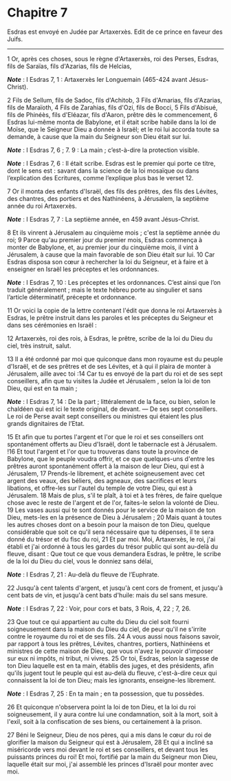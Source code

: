 # Chapitre 7

Esdras est envoyé en Judée par Artaxerxès.
Edit de ce prince en faveur des Juifs.

***

1 Or, après ces choses, sous le règne d'Artaxerxès, roi des Perses, Esdras, fils de Saraïas, fils d'Azarias, fils de Helcias,

***Note*** :  I Esdras 7, 1 : Artaxerxès Ier Longuemain (465-424 avant Jésus-Christ).

2 Fils de Sellum, fils de Sadoc, fils d'Achitob, 3 Fils d'Amarias, fils d'Azarias, fils de Maraïoth, 4 Fils de Zarahias, fils d'Ozi, fils de Bocci, 5 Fils d'Abisué, fils de Phinéès, fils d'Eléazar, fils d'Aaron, prêtre dès le commencement, 6 Esdras lui-même monta de Babylone, et il était scribe habile dans la loi de Moïse, que le Seigneur Dieu a donnée à Israël; et le roi lui accorda toute sa demande, à cause que la main du Seigneur son Dieu était sur lui.

***Note*** :  I Esdras 7, 6 ; 7. 9 : La main ; c’est-à-dire la protection visible.

***Note*** :  I Esdras 7, 6 : Il était scribe. Esdras est le premier qui porte ce titre, dont le sens est : savant dans la science de la loi mosaïque ou dans l’explication des Ecritures, comme l’explique plus bas le verset 12.

7 Or il monta des enfants d'Israël, des fils des prêtres, des fils des Lévites, des chantres, des portiers et des Nathinéens, à Jérusalem, la septième année du roi Artaxerxès.

***Note*** :  I Esdras 7, 7 : La septième année, en 459 avant Jésus-Christ.

8 Et ils vinrent à Jérusalem au cinquième mois ; c'est la septième année du roi; 9 Parce qu'au premier jour du premier mois, Esdras commença à monter de Babylone, et, au premier jour du cinquième mois, il vint à Jérusalem, à cause que la main favorable de son Dieu était sur lui. 10 Car Esdras disposa son cœur à rechercher la loi du Seigneur, et à faire et à enseigner en Israël les préceptes et les ordonnances.

***Note*** :  I Esdras 7, 10 : Les préceptes et les ordonnances. C’est ainsi que l’on traduit généralement ; mais le texte hébreu porte au singulier et sans l’article déterminatif, précepte et ordonnance.


11 Or voici la copie de la lettre contenant l'édit que donna le roi Artaxerxès à Esdras, le prêtre instruit dans les paroles et les préceptes du Seigneur et dans ses cérémonies en Israël :


12 Artaxerxès, roi des rois, à Esdras, le prêtre, scribe de la loi du Dieu du ciel, très instruit, salut.


13 Il a été ordonné par moi que quiconque dans mon royaume est du peuple d'Israël, et de ses prêtres et de ses Lévites, et à qui il plaira de monter à Jérusalem, aille avec toi :14 Car tu es envoyé de la part du roi et de ses sept conseillers, afin que tu visites la Judée et Jérusalem , selon la loi de ton Dieu, qui est en ta main ;

***Note*** :  I Esdras 7, 14 : De la part ; littéralement de la face, ou bien, selon le chaldéen qui est ici le texte original, de devant. ― De ses sept conseillers. Le roi de Perse avait sept conseillers ou ministres qui étaient les plus grands dignitaires de l’Etat.

15 Et afin que tu portes l'argent et l'or que le roi et ses conseillers ont spontanément offerts au Dieu d'Israël, dont le tabernacle est à Jérusalem. !16 Et tout l'argent et l'or que tu trouveras dans toute la province de Babylone, que le peuple voudra offrir, et ce que quelques-uns d'entre les prêtres auront spontanément offert à la maison de leur Dieu, qui est à Jérusalem, 17 Prends-le librement, et achète soigneusement avec cet argent des veaux, des béliers, des agneaux, des sacrifices et leurs libations, et offre-les sur l'autel du temple de votre Dieu, qui est à Jérusalem. 18 Mais de plus, s'il te plaît, à toi et à tes frères, de faire quelque chose avec le reste de l'argent et de l'or, faites-le selon la volonté de Dieu. 19 Les vases aussi qui te sont donnés pour le service de la maison de ton Dieu, mets-les en la présence de Dieu à Jérusalem ; 20 Mais quant à toutes les autres choses dont on a besoin pour la maison de ton Dieu, quelque considérable que soit ce qu'il sera nécessaire que tu dépenses, il te
sera donné du trésor et du fisc du roi, 21 Et par moi. Moi, Artaxerxès, le roi, j'ai établi et j'ai ordonné à tous les gardes du trésor public qui sont au-delà du fleuve, disant : Que tout ce que vous demandera Esdras, le prêtre, le scribe de la loi du Dieu du ciel, vous le donniez sans délai,

***Note*** :  I Esdras 7, 21 : Au-delà du fleuve de l’Euphrate.

22 Jusqu'à cent talents d'argent, et jusqu'à cent cors de froment, et jusqu'à cent bats de vin, et jusqu'à cent bats d'huile: mais du sel sans mesure.

***Note*** :  I Esdras 7, 22 : Voir, pour cors et bats, 3 Rois, 4, 22 ; 7, 26.

23 Que tout ce qui appartient au culte du Dieu du ciel soit fourni soigneusement dans la maison du Dieu du ciel, de peur qu'il ne s'irrite contre le royaume du roi et de ses fils. 24 A vous aussi nous faisons savoir, par rapport à tous les prêtres, Lévites, chantres, portiers, Nathinéens et ministres de cette maison de Dieu, que vous n'avez le pouvoir d'imposer sur eux ni impôts, ni tribut, ni vivres. 25 Or toi, Esdras, selon la sagesse de ton Dieu laquelle est en ta main, établis des juges, et des présidents, afin qu'ils jugent tout le peuple qui est au-delà du fleuve, c'est-à-dire ceux qui connaissent la loi de ton Dieu; mais les ignorants, enseigne-les librement.

***Note*** :  I Esdras 7, 25 : En ta main ; en ta possession, que tu possèdes.

26 Et quiconque n'observera point la loi de ton Dieu, et la loi du roi soigneusement, il y aura contre lui une condamnation, soit à la mort, soit à l'exil, soit à la confiscation de ses biens, ou certainement à la prison.


27 Béni le Seigneur, Dieu de nos pères, qui a mis dans le cœur du roi de glorifier la maison du Seigneur qui est à Jérusalem, 28 Et qui a incliné sa miséricorde vers moi devant le roi et ses conseillers, et devant tous les puissants princes du roi! Et moi, fortifié par la main du Seigneur mon Dieu, laquelle était sur moi, j'ai assemblé les princes d'Israël pour monter avec moi.

